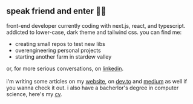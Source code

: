 ## speak friend and enter 🧙‍♀

front-end developer currently coding with next.js, react, and typescript. addicted to lower-case, dark theme and tailwind css. 
you can find me: <br>
- creating small repos to test new libs
- overengineering personal projects
- starting another farm in stardew valley

or, for more serious conversations, on [linkedin](https://www.linkedin.com/in/renanleonel/). <br>
<br>
i'm writing some articles on my [website](https://renanleonel.com/), on [dev.to](https://dev.to/renao) and [medium](https://medium.com/@renanleonel) as well if you wanna check it out. i also have a bacherlor's degree in computer science, here's my [cv](https://cv-psi-eight.vercel.app/).
